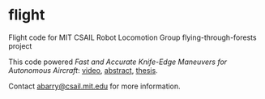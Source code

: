 flight
======

Flight code for MIT CSAIL Robot Locomotion Group flying-through-forests project

This code powered *Fast and Accurate Knife-Edge Maneuvers for Autonomous Aircraft*: [video](https://www.youtube.com/watch?v=voN9CCmzxYk),  [abstract](http://groups.csail.mit.edu/robotics-center/public_papers/Barry14.pdf), [thesis](http://groups.csail.mit.edu/robotics-center/public_papers/Barry12a.pdf).

Contact <abarry@csail.mit.edu> for more information.
